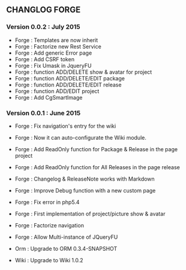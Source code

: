 ## CHANGLOG FORGE

### Version 0.0.2 : July 2015

 * Forge : Templates are now inherit
 * Forge : Factorize new Rest Service
 * Forge : Add generic Error page
 * Forge : Add CSRF token
 * Forge : Fix Umask in JqueryFU
 * Forge : function ADD/DELETE show & avatar for project
 * Forge : function ADD/DELETE/EDIT package
 * Forge : function ADD/DELETE/EDIT release
 * Forge : function ADD/EDIT project
 * Forge : Add CgSmartImage


### Version 0.0.1 : June 2015

 * Forge : Fix navigation's entry for the wiki
 * Forge : Now it can auto-configurate the Wiki module.
 * Forge : Add ReadOnly function for Package & Release in the page project
 * Forge : Add ReadOnly function for All Releases in the page release
 * Forge : Changelog & ReleaseNote works with Markdown
 * Forge : Improve Debug function with a new custom page
 * Forge : Fix error in php5.4
 * Forge : First implementation of project/picture show & avatar
 * Forge : Factorize navigation
 * Forge : Allow Multi-instance of JQueryFU

 * Orm : Upgrade to ORM 0.3.4-SNAPSHOT

 * Wiki : Upgrade to Wiki 1.0.2